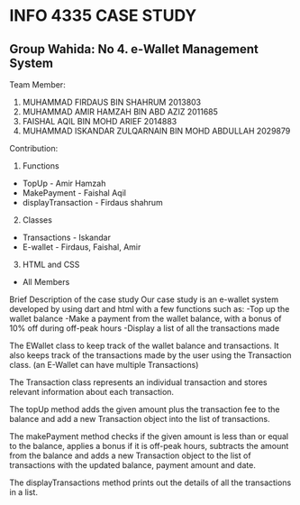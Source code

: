 <h1>INFO 4335 CASE STUDY</h1>

<h2>Group Wahida: No 4. e-Wallet Management System </h2>

Team Member:
1. MUHAMMAD FIRDAUS BIN SHAHRUM 2013803
2. MUHAMMAD AMIR HAMZAH BIN ABD AZIZ 2011685
3. FAISHAL AQIL BIN MOHD ARIEF 2014883
4. MUHAMMAD ISKANDAR ZULQARNAIN BIN MOHD ABDULLAH 2029879

Contribution:
1. Functions
- TopUp - Amir Hamzah
- MakePayment - Faishal Aqil
- displayTransaction - Firdaus shahrum

2. Classes
- Transactions - Iskandar
- E-wallet - Firdaus, Faishal, Amir

3. HTML and CSS
- All Members

Brief Description of the case study
Our case study is an e-wallet system developed by using dart and html with a few functions such as: 
-Top up the wallet balance
-Make a payment from the wallet balance, with a bonus of 10% off during off-peak hours
-Display a list of all the transactions made

The EWallet class to keep track of the wallet balance and transactions. It also keeps track of the transactions made by the user using the Transaction class. (an E-Wallet can have multiple Transactions)

The Transaction class represents an individual transaction and stores relevant information about each transaction.

 The topUp method adds the given amount plus the transaction fee to the balance and add a new Transaction object into the list of transactions. 
 
 The makePayment method checks if the given amount is less than or equal to the balance, applies a bonus if it is off-peak hours, subtracts the amount from the balance and adds a new Transaction object to the list of transactions with the updated balance, payment amount and date. 
 
 The displayTransactions method prints out the details of all the transactions in a list.